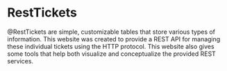 # RestTickets

@RestTickets are simple, customizable tables that store various types of information. This website was created to provide a REST API for managing these individual tickets using the HTTP protocol. This website also gives some tools that help both visualize and conceptualize the provided REST services.
